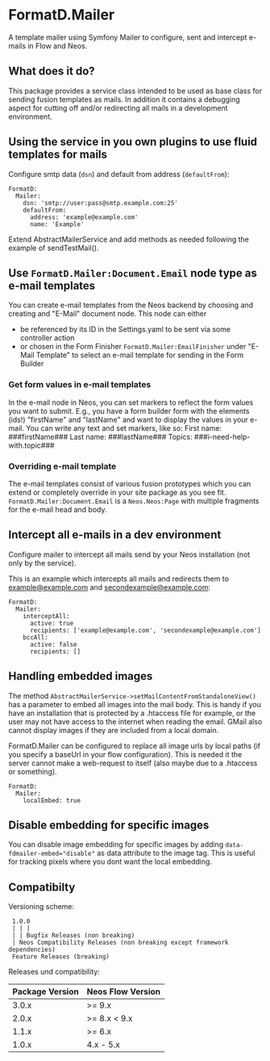 
# FormatD.Mailer

A template mailer using Symfony Mailer to configure, sent and intercept e-mails in Flow and Neos.


## What does it do?

This package provides a service class intended to be used as base class for sending fusion templates as mails.
In addition it contains a debugging aspect for cutting off and/or redirecting all mails in a development environment.


## Using the service in you own plugins to use fluid templates for mails

Configure smtp data (`dsn`) and default from address (`defaultFrom`):

```
FormatD:
  Mailer:
  	dsn: 'smtp://user:pass@smtp.example.com:25'
    defaultFrom:
      address: 'example@example.com'
      name: 'Example'
```

Extend AbstractMailerService and add methods as needed following the example of sendTestMail().

## Use `FormatD.Mailer:Document.Email` node type as e-mail templates
You can create e-mail templates from the Neos backend by choosing and creating and "E-Mail" document node. This node can either 
* be referenced by its ID in the Settings.yaml to be sent via some controller action
* or chosen in the Form Finisher `FormatD.Mailer:EmailFinisher` under "E-Mail Template" to select an e-mail template for sending in the Form Builder

### Get form values in e-mail templates
In the e-mail node in Neos, you can set markers to reflect the form values you want to submit.
E.g., you have a form builder form with the elements (ids!) "firstName" and "lastName" and want to display the values in your e-mail. You can write any text and set markers, like so:
First name: ###firstName###
Last name: ###lastName###
Topics: ###i-need-help-with.topic###

### Overriding e-mail template
The e-mail templates consist of various fusion prototypes which you can extend or completely override in your site package as you see fit.
`FormatD.Mailer:Document.Email` is a `Neos.Neos:Page` with multiple fragments for the e-mail head and body.

## Intercept all e-mails in a dev environment

Configure mailer to intercept all mails send by your Neos installation (not only by the service).

This is an example which intercepts all mails and redirects them to example@example.com and secondexample@example.com:
```
FormatD:
  Mailer:
    interceptAll:
      active: true
      recipients: ['example@example.com', 'secondexample@example.com']
    bccAll:
      active: false
      recipients: []
```


## Handling embedded images

The method `AbstractMailerService->setMailContentFromStandaloneView()` has a parameter to embed all images into the mail body.
This is handy if you have an installation that is protected by a .htaccess file for example, or the user may not have access to the internet when reading the email. GMail also cannot display images if they are included from a local domain.

FormatD.Mailer can be configured to replace all image urls by local paths (if you specify a baseUrl in your flow configuration).
This is needed it the server cannot make a web-request to itself (also maybe due to a .htaccess or something).

```
FormatD:
  Mailer:
    localEmbed: true
```

## Disable embedding for specific images

You can disable image embedding for specific images by adding `data-fdmailer-embed="disable"` as data attribute to the image tag. 
This is useful for tracking pixels where you dont want the local embedding.


## Compatibilty

Versioning scheme:

     1.0.0 
     | | |
     | | Bugfix Releases (non breaking)
     | Neos Compatibility Releases (non breaking except framework dependencies)
     Feature Releases (breaking)

Releases und compatibility:

| Package Version | Neos Flow Version      |
|-----------------|------------------------|
| 3.0.x           | >= 9.x                 |
| 2.0.x           | >= 8.x < 9.x           |
| 1.1.x           | >= 6.x                 |
| 1.0.x           | 4.x - 5.x              |